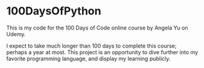 # 100DaysOfPython
This is my code for the 100 Days of Code online course by Angela Yu on Udemy.

I expect to take much longer than 100 days to complete this course; perhaps a year at most. This project is an opportunity to dive further into my favorite programming language, and display my learning publicly.
